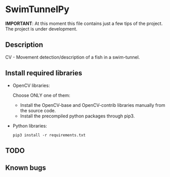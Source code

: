 # SwimTunnelPy

**IMPORTANT**: At this moment this file contains just a few tips of the project. The project is under development.

## Description

CV - Movement detection/description of a fish in a swim-tunnel. 

## Install required libraries

+ OpenCV libraries:

    Choose ONLY one of them:

    * Install the OpenCV-base and OpenCV-contrib libraries manually from the source code. 
    * Install the precompiled python packages through pip3. 

+ Python libraries:

    ```
    pip3 install -r requirements.txt
    ```

## TODO


## Known bugs
